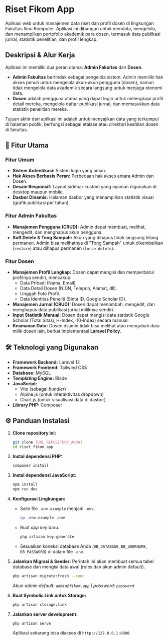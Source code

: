 # Riset Fikom App

Aplikasi web untuk manajemen data riset dan profil dosen di lingkungan Fakultas Ilmu Komputer. Aplikasi ini dibangun untuk mendata, mengelola, dan menampilkan portofolio akademik para dosen, termasuk data publikasi jurnal, statistik penelitian, dan profil lengkap.

## Deskripsi & Alur Kerja

Aplikasi ini memiliki dua peran utama: **Admin Fakultas** dan **Dosen**.

* **Admin Fakultas** bertindak sebagai pengelola sistem. Admin memiliki hak akses penuh untuk mengelola akun-akun pengguna (dosen), namun tidak mengelola data akademik secara langsung untuk menjaga otonomi data.
* **Dosen** adalah pengguna utama yang dapat login untuk melengkapi profil detail mereka, mengelola daftar publikasi jurnal, dan memasukkan data statistik penelitian mereka.

Tujuan akhir dari aplikasi ini adalah untuk menyajikan data yang terkumpul di halaman publik, berfungsi sebagai etalase atau direktori keahlian dosen di fakultas.

## 🚀 Fitur Utama

### Fitur Umum
* **Sistem Autentikasi:** Sistem login yang aman.
* **Hak Akses Berbasis Peran:** Perbedaan hak akses antara Admin dan Dosen.
* **Desain Responsif:** Layout sidebar kustom yang nyaman digunakan di desktop maupun mobile.
* **Dasbor Dinamis:** Halaman dasbor yang menampilkan statistik visual (grafik publikasi per tahun).

### Fitur Admin Fakultas
* **Manajemen Pengguna (CRUD):** Admin dapat membuat, melihat, mengedit, dan menghapus akun pengguna.
* **Soft Delete & Tong Sampah:** Akun yang dihapus tidak langsung hilang permanen. Admin bisa melihatnya di "Tong Sampah" untuk dikembalikan (`restore`) atau dihapus permanen (`force delete`).

### Fitur Dosen
* **Manajemen Profil Lengkap:** Dosen dapat mengisi dan memperbarui profilnya sendiri, mencakup:
    * Data Pribadi (Nama, Email).
    * Data Detail Dosen (NIDN, Telepon, Alamat, dll).
    * Unggah Foto Profil.
    * Data Identitas Peneliti (Sinta ID, Google Scholar ID).
* **Manajemen Jurnal (CRUD):** Dosen dapat menambah, mengedit, dan menghapus data publikasi jurnal miliknya sendiri.
* **Input Statistik Manual:** Dosen dapat mengisi data statistik Google Scholar (Total Sitasi, H-Index, i10-Index) secara manual.
* **Keamanan Data:** Dosen dijamin tidak bisa melihat atau mengubah data milik dosen lain, berkat implementasi **Laravel Policy**.

## 🛠️ Teknologi yang Digunakan

* **Framework Backend:** Laravel 12
* **Framework Frontend:** Tailwind CSS
* **Database:** MySQL
* **Templating Engine:** Blade
* **JavaScript:**
    * Vite (sebagai *bundler*)
    * Alpine.js (untuk interaktivitas dropdown)
    * Chart.js (untuk visualisasi data di dasbor)
* **Library PHP:** Composer

## ⚙️ Panduan Instalasi

1.  **Clone repository ini:**
    ```bash
    git clone [URL_REPOSITORY_ANDA]
    cd riset_fikom_app
    ```

2.  **Instal dependensi PHP:**
    ```bash
    composer install
    ```

3.  **Instal dependensi JavaScript:**
    ```bash
    npm install
    npm run dev
    ```

4.  **Konfigurasi Lingkungan:**
    * Salin file `.env.example` menjadi `.env`.
        ```bash
        cp .env.example .env
        ```
    * Buat *app key* baru.
        ```bash
        php artisan key:generate
        ```
    * Sesuaikan koneksi database Anda (`DB_DATABASE`, `DB_USERNAME`, `DB_PASSWORD`) di dalam file `.env`.

5.  **Jalankan Migrasi & Seeder:**
    Perintah ini akan membuat semua tabel database dan mengisi data awal (roles dan akun admin default).
    ```bash
    php artisan migrate:fresh --seed
    ```
    *Akun admin default: `admin@fikom.app` | password: `password`*

6.  **Buat Symbolic Link untuk Storage:**
    ```bash
    php artisan storage:link
    ```

7.  **Jalankan server development:**
    ```bash
    php artisan serve
    ```
    Aplikasi sekarang bisa diakses di `http://127.0.0.1:8000`.